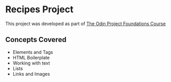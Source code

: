 # Recipes Project

This project was developed as part of [The Odin Project Foundations Course](https://www.theodinproject.com/paths/foundations/courses/foundations)

## Concepts Covered

- Elements and Tags
- HTML Boilerplate
- Working with text
- Lists
- Links and Images